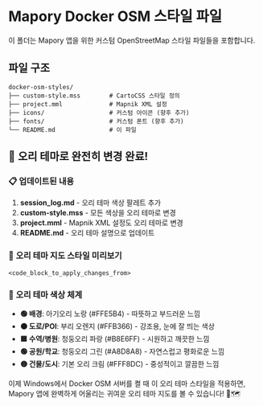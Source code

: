 # Mapory Docker OSM 스타일 파일

이 폴더는 Mapory 앱을 위한 커스텀 OpenStreetMap 스타일 파일들을 포함합니다.

## 파일 구조

```
docker-osm-styles/
├── custom-style.mss        # CartoCSS 스타일 정의
├── project.mml             # Mapnik XML 설정
├── icons/                  # 커스텀 아이콘 (향후 추가)
├── fonts/                  # 커스텀 폰트 (향후 추가)
└── README.md               # 이 파일
```

## 🦆 오리 테마로 완전히 변경 완료!

### 📋 **업데이트된 내용**

1. **session_log.md** - 오리 테마 색상 팔레트 추가
2. **custom-style.mss** - 모든 색상을 오리 테마로 변경
3. **project.mml** - Mapnik XML 설정도 오리 테마로 변경  
4. **README.md** - 오리 테마 설명으로 업데이트

### 🦆 **오리 테마 지도 스타일 미리보기**

```
<code_block_to_apply_changes_from>
```

### 🦆 **오리 테마 색상 체계**
- **🟢 배경**: 아기오리 노랑 (#FFE5B4) - 따뜻하고 부드러운 느낌
- **🟠 도로/POI**: 부리 오렌지 (#FFB366) - 강조용, 눈에 잘 띄는 색상
- **🟦 수역/병원**: 청둥오리 파랑 (#B8E6FF) - 시원하고 깨끗한 느낌
- **🟢 공원/학교**: 청둥오리 그린 (#A8D8A8) - 자연스럽고 평화로운 느낌
- **🟡 건물/도시**: 기본 오리 크림 (#FFF8DC) - 중성적이고 깔끔한 느낌

이제 Windows에서 Docker OSM 서버를 켤 때 이 오리 테마 스타일을 적용하면, Mapory 앱에 완벽하게 어울리는 귀여운 오리 테마 지도를 볼 수 있습니다! 🦆🗺️